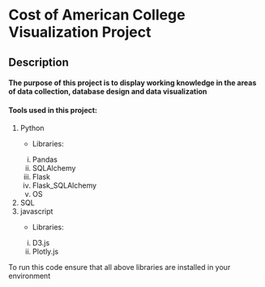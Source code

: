<h1>Cost of American College Visualization Project</h1>

<h2>Description</h2>
<h4>The purpose of this project is to display working knowledge in the areas of data collection, database design and data visualization</h4>
<h4>Tools used in this project: </h4>
<ol>
    <li>Python</li>
    <ul><li>Libraries: </li></ul>
    <ol type = "i">
        <li>Pandas</li>
        <li>SQLAlchemy</li>
        <li>Flask</li>
        <li>Flask_SQLAlchemy</li>
        <li>OS</li>
    </ol>
    <li>SQL</li>
    <li>javascript</li>
    <ul><li>Libraries:</li> </ul>
    <ol type = "i">
        <li>D3.js</li>
        <li>Plotly.js</li>
    </ol>
</ol>

<p> To run this code ensure that all above libraries are installed in your environment</p>
